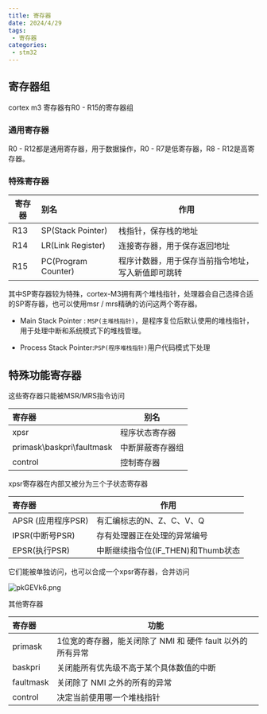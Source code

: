 ```yaml
---
title: 寄存器
date: 2024/4/29
tags:
 - 寄存器
categories:
 - stm32
---
```


## 寄存器组

cortex m3 寄存器有R0 - R15的寄存器组

### 通用寄存器

R0 - R12都是通用寄存器，用于数据操作，R0 - R7是低寄存器，R8 - R12是高寄存器。

### 特殊寄存器

| 寄存器 | 别名                | 作用                                               |
| ------ | :------------------ | -------------------------------------------------- |
| R13    | SP(Stack Pointer)   | 栈指针，保存栈的地址                               |
| R14    | LR(Link Register)   | 连接寄存器，用于保存返回地址                       |
| R15    | PC(Program Counter) | 程序计数器，用于保存当前指令地址，写入新值即可跳转 |

其中SP寄存器较为特殊，cortex-M3拥有两个堆栈指针，处理器会自己选择合适的SP寄存器，也可以使用msr / mrs精确的访问这两个寄存器。

* Main Stack Pointer : `MSP(主堆栈指针)`，是程序复位后默认使用的堆栈指针，用于处理中断和系统模式下的堆栈管理。

* Process Stack Pointer:`PSP(程序堆栈指针)`用户代码模式下处理

## 特殊功能寄存器

这些寄存器只能被MSR/MRS指令访问

| 寄存器                    | 别名             |
| :------------------------ | ---------------- |
| xpsr                      | 程序状态寄存器   |
| primask\baskpri\faultmask | 中断屏蔽寄存器组 |
| control                   | 控制寄存器       |

xpsr寄存器在内部又被分为三个子状态寄存器


|寄存器|作用|
|:---|---|
|APSR (应用程序PSR) |有汇编标志的N、Z、C、V、Q|
|IPSR(中断号PSR)  |存有处理器正在处理的异常编号 |
| EPSR(执行PSR)|中断继续指令位(IF_THEN)和Thumb状态 |

它们能被单独访问，也可以合成一个xpsr寄存器，合并访问

![pkGEVk6.png](https://s21.ax1x.com/2024/06/01/pkGEVk6.png)

其他寄存器

| 寄存器    | 功能                                                       |
| :-------- | ---------------------------------------------------------- |
| primask   | 1位宽的寄存器，能关闭除了 NMI 和 硬件 fault 以外的所有异常 |
| baskpri   | 关闭能所有优先级不高于某个具体数值的中断                   |
| faultmask | 关闭除了 NMI 之外的所有的异常                              |
| control   | 决定当前使用哪一个堆栈指针                                 |

